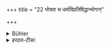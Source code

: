+++
title = "22 भोक्ता च धर्माविप्रतिषिद्धान्भोगान्"

+++

<details><summary>Bühler</summary>

22. And he may enjoy the pleasures which are not forbidden by the holy law.
</details>

<details><summary>हरदत्त-टीका</summary>

## सूत्रम्
भोक्ता च धर्माविप्रतिषिद्धान् भोगान् ॥ २२ ॥  
### टिप्पनी
धर्माविरुद्धा ये भोगाः स्रक्चन्दनस्वभार्यासेवनादयः, तेषां च भोगशीलस्स्यात् ॥ २२ ॥
</details>
